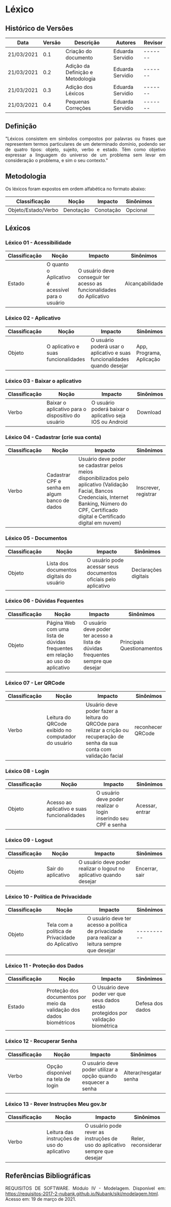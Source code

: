 # Léxico
## Histórico de Versões

| Data       | Versão | Descrição                        | Autores                   | Revisor |
| ---------- | ------ | -------------------------------- | ------------------------- | ------- |
| 21/03/2021 | 0.1    | Criação do documento             | Eduarda Servidio          | ------- |
| 21/03/2021 | 0.2    | Adição da Definição e Metodologia| Eduarda Servidio          | ------- |
| 21/03/2021 | 0.3    | Adição dos Léxicos               | Eduarda Servidio          | ------- |
| 21/03/2021 | 0.4    | Pequenas Correções               | Eduarda Servidio          | ------- |

## Definição
<p align="justify">"Léxicos consistem em símbolos compostos por palavras ou frases que representem termos particulares de um determinado domínio, podendo ser de quatro tipos: objeto, sujeito, verbo e estado. Têm como objetivo expressar a linguagem do universo de um problema sem levar em consideração o problema, e sim o seu contexto."</p>

## Metodologia
Os léxicos foram expostos em ordem alfabética no formato abaixo:

| Classificação       | Noção     | Impacto   | Sinônimos   | 
| ------------------- | --------- | --------- | ----------- |
| Objeto/Estado/Verbo | Denotação | Conotação | Opcional    |

## Léxicos
### Léxico 01 - Acessibilidade
| Classificação       | Noção                                            | Impacto                                                              | Sinônimos         | 
| ------------------- | ------------------------------------------------ | -------------------------------------------------------------------- | ----------------- |
| Estado              | O quanto o Aplicativo é acessível para o usuário | O usuário deve conseguir ter acesso as funcionalidades do Aplicativo | Alcançabilidade   |

### Léxico 02 - Aplicativo
| Classificação       | Noção                                 | Impacto                                                                  | Sinônimos                  | 
| ------------------- | ------------------------------------- | ------------------------------------------------------------------------ | -------------------------- |
| Objeto              | O aplicativo e suas funcionalidades   | O usuário poderá usar o aplicativo e suas funcionalidades quando desejar | App, Programa, Aplicação   |

### Léxico 03 - Baixar o aplicativo
| Classificação       | Noção                                               | Impacto                                                  | Sinônimos  | 
| ------------------- | --------------------------------------------------- | -------------------------------------------------------- | ---------- |
| Verbo               | Baixar o aplicativo para o dispositivo do usuário   | O usuário poderá baixar o aplicativo seja IOS ou Android | Download   |

### Léxico 04 - Cadastrar (crie sua conta)
| Classificação       | Noção                                         | Impacto                                                                                                                                                                                                  | Sinônimos               | 
| ------------------- | --------------------------------------------- | -------------------------------------------------------------------------------------------------------------------------------------------------------------------------------------------------------- | ----------------------- |
| Verbo               | Cadastrar CPF e senha em algum banco de dados | Usuário deve poder se cadastrar pelos meios disponibilizados pelo aplicativo (Validação Facial, Bancos Credenciais, Internet Banking, Número do CPF, Certificado digital e Certificado digital em nuvem) | Inscrever, registrar    |

### Léxico 05 - Documentos
| Classificação       | Noção                                    | Impacto                                                         | Sinônimos               | 
| ------------------- | ---------------------------------------- | --------------------------------------------------------------- | ------------------------ |
| Objeto              | Lista dos documentos digitais do usuário | O usuário pode acessar seus documentos oficiais pelo aplicativo | Declarações digitais     |

### Léxico 06 - Dúvidas Fequentes
| Classificação       | Noção                                                                          | Impacto                                                                          | Sinônimos                  | 
| ------------------- | ------------------------------------------------------------------------------ | -------------------------------------------------------------------------------- | -------------------------- |
| Objeto              | Página Web com uma lista de dúvidas frequentes em relação ao uso do aplicativo | O usuário deve poder ter acesso a lista de dúvidas frequentes sempre que desejar | Principais Questionamentos |

### Léxico 07 - Ler QRCode
| Classificação       | Noção                                              | Impacto                                                                                                                      | Sinônimos        | 
| ------------------- | -------------------------------------------------- | ---------------------------------------------------------------------------------------------------------------------------- | ---------------  |
| Verbo               | Leitura do QRCode exibido no computador do usuário | Usuário deve poder fazer a leitura do QRCOde para relizar a crição ou recuperação de senha da sua conta com validação facial | reconhecer QRCode|

### Léxico 08 - Login
| Classificação       | Noção                                       | Impacto                                                         | Sinônimos       | 
| ------------------- | ------------------------------------------- | --------------------------------------------------------------- | --------------- |
| Objeto              | Acesso ao aplicativo e suas funcionalidades | O usuário deve poder realizar o login inserindo seu CPF e senha | Acessar, entrar |

### Léxico 09 - Logout
| Classificação       | Noção                                       | Impacto                                                              | Sinônimos       | 
| ------------------- | ------------------------------------------- | -------------------------------------------------------------------- | --------------- |
| Objeto              | Sair do aplicativo                          | O usuário deve poder realizar o logout no aplicativo quando desejar  | Encerrar, sair  |

### Léxico 10 - Política de Privacidade
| Classificação       | Noção                                            | Impacto                                                          | Sinônimos  | 
| ------------------- | ------------------------------------------------ | ---------------------------------------------------------------- | ---------- |
| Objeto              | Tela com a política de Privacidade do Aplicativo | O usuário deve ter acesso a política de privacidade para realizar a leitura sempre que desejar   | ---------- |

### Léxico 11 - Proteção dos Dados
| Classificação       | Noção                                                               | Impacto                                                                           | Sinônimos            | 
| ------------------- | ------------------------------------------------------------------- | --------------------------------------------------------------------------------- | -------------------- |
| Estado              | Proteção dos documentos por meio da validação dos dados biométricos | O Usuário deve poder ver que seus dados estão protegidos por validação biométrica | Defesa dos dados     |

### Léxico 12 - Recuperar Senha
| Classificação       | Noção                             | Impacto                                                       | Sinônimos                 | 
| ------------------- | --------------------------------- | ------------------------------------------------------------- | ------------------------- |
| Verbo               | Opção disponível na tela de login | O usuário deve poder utilizar a opção quando esquecer a senha | Alterar/resgatar senha    |

### Léxico 13 - Rever Instruções Meu gov.br
| Classificação       | Noção                                       | Impacto                                                                   | Sinônimos          | 
| ------------------- | ------------------------------------------- | ------------------------------------------------------------------------- | -----------------  |
| Verbo               | Leitura das instruções de uso do aplicativo | O usuário pode rever as instruções de uso do aplicativo sempre que desejar| Reler, reconsiderar|


## Referências Bibliográficas
<p align="justify">REQUISITOS DE SOFTWARE. Módulo IV - Modelagem. Disponível em: <a href = "https://requisitos-2017-2-nubank.github.io/Nubank/siki/modelagem.html">https://requisitos-2017-2-nubank.github.io/Nubank/siki/modelagem.html</a>. Acesso em: 19 de março de 2021. </p>
